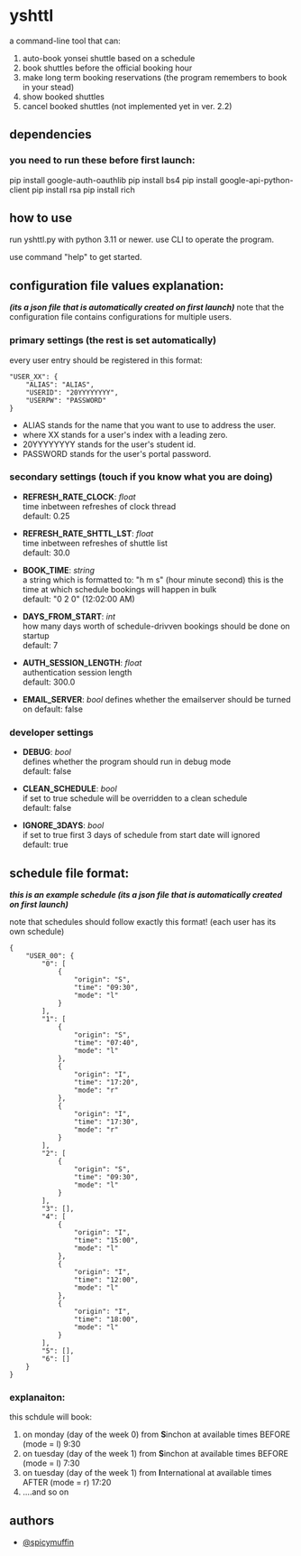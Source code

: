 # yshttl
 a command-line tool that can:
 1. auto-book yonsei shuttle based on a schedule
 2. book shuttles before the official booking hour
 3. make long term booking reservations (the program remembers to book in your stead)
 4. show booked shuttles
 5. cancel booked shuttles (not implemented yet in ver. 2.2)

 ## dependencies
 ### you need to run these before first launch:
 pip install google-auth-oauthlib
 pip install bs4
 pip install google-api-python-client
 pip install rsa
 pip install rich

 ## how to use
run yshttl.py with python 3.11 or newer. use CLI to operate the program.

use command "help" to get started.
 
 ## configuration file values explanation:
   ***(its a json file that is automatically created on first launch)***
   note that the configuration file contains configurations for multiple users.
   ### primary settings (the rest is set automatically)
   every user entry should be registered in this format:
   ```
   "USER_XX": {
       "ALIAS": "ALIAS",
       "USERID": "20YYYYYYYY",
       "USERPW": "PASSWORD"
   }
   ```
   * ALIAS stands for the name that you want to use to address the user.
   * where XX stands for a user's index with a leading zero.
   * 20YYYYYYYY stands for the user's student id.
   * PASSWORD stands for the user's portal password.
 ### secondary settings (touch if you know what you are doing)
 
  * **REFRESH_RATE_CLOCK**: *float*  
    time inbetween refreshes of clock thread  
    default: 0.25
  
  * **REFRESH_RATE_SHTTL_LST**: *float*  
    time inbetween refreshes of shuttle list  
    default: 30.0
  
  * **BOOK_TIME**: *string*  
    a string which is formatted to: "h m s" (hour minute second)
    this is the time at which schedule bookings will happen in bulk  
    default: "0 2 0" (12:02:00 AM)
                        
  * **DAYS_FROM_START**: *int*  
    how many days worth of schedule-drivven bookings should 
    be done on startup  
    default: 7
                           
  * **AUTH_SESSION_LENGTH**: *float*  
    authentication session length  
    default: 300.0

  * **EMAIL_SERVER**: *bool*
    defines whether the emailserver should be turned on
    default: false
 
 ### developer settings
 
  * **DEBUG**: *bool*  
    defines whether the program should run in debug mode  
    default: false
    
  * **CLEAN_SCHEDULE**: *bool*  
    if set to true schedule will be overridden to a clean schedule  
    default: false
  
  * **IGNORE_3DAYS**: *bool*  
    if set to true first 3 days of schedule from start date will ignored  
    default: true
    
## schedule file format:
***this is an example schedule (its a json file that is automatically created on first launch)***

note that schedules should follow exactly this format! (each user has its own schedule) 
```
{
    "USER_00": {
        "0": [
            {
                "origin": "S",
                "time": "09:30",
                "mode": "l"
            }
        ],
        "1": [
            {
                "origin": "S",
                "time": "07:40",
                "mode": "l"
            },
            {
                "origin": "I",
                "time": "17:20",
                "mode": "r"
            },
            {
                "origin": "I",
                "time": "17:30",
                "mode": "r"
            }
        ],
        "2": [
            {
                "origin": "S",
                "time": "09:30",
                "mode": "l"
            }
        ],
        "3": [],
        "4": [
            {
                "origin": "I",
                "time": "15:00",
                "mode": "l"
            },
            {
                "origin": "I",
                "time": "12:00",
                "mode": "l"
            },
            {
                "origin": "I",
                "time": "18:00",
                "mode": "l"
            }
        ],
        "5": [],
        "6": []
    }
}
```
### explanaiton:
this schdule will book:  
 1. on monday (day of the week 0) from **S**inchon at available times BEFORE (mode = l) 9:30  
 2. on tuesday (day of the week 1) from **S**inchon at available times BEFORE (mode = l) 7:30  
 3. on tuesday (day of the week 1) from **I**nternational at available times AFTER (mode = r) 17:20  
 4. ....and so on  

## authors

- [@spicymuffin](https://github.com/spicymuffin)
